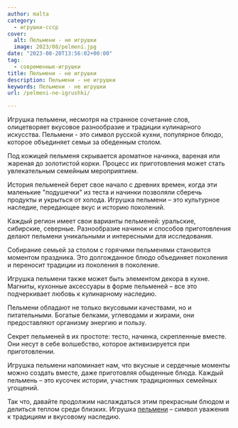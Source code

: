 ```yaml
---
author: malta
category:
  - игрушки-ссср
cover:
  alt: Пельмени - не игрушки
  image: 2023/08/pelmeni.jpg
date: "2023-08-20T13:56:02+00:00"
tag:
  - современные-игрушки
title: Пельмени - не игрушки
description: Пельмени - не игрушки
keywords: Пельмени - не игрушки
url: /pelmeni-ne-igrushki/

---
```

Игрушка пельмени, несмотря на странное сочетание слов, олицетворяет вкусовое разнообразие и традиции кулинарного искусства. Пельмени \- это символ русской кухни, популярное блюдо, которое объединяет семьи за обеденным столом.

Под кожицей пельменя скрывается ароматное начинка, вареная или жареная до золотистой корки. Процесс их приготовления может стать увлекательным семейным мероприятием.

История пельменей берет свое начало с древних времен, когда эти маленькие "подушечки" из теста и начинки позволяли сберечь продукты и укрыться от холода. Игрушка пельмени – это культурное наследие, передающее вкус и историю поколений.

Каждый регион имеет свои варианты пельменей: уральские, сибирские, северные. Разнообразие начинок и способов приготовления делают пельмени уникальными и интересными для исследования.

Собирание семьей за столом с горячими пельменями становится моментом праздника. Это долгожданное блюдо объединяет поколения и переносит традиции из поколения в поколение.

Игрушка пельмени также может быть элементом декора в кухне. Магниты, кухонные аксессуары в форме пельменей – все это подчеркивает любовь к кулинарному наследию.

Пельмени обладают не только вкусовыми качествами, но и питательными. Богатые белками, углеводами и жирами, они предоставляют организму энергию и пользу.

Секрет пельменей в их простоте: тесто, начинка, скрепленные вместе. Они несут в себе волшебство, которое активизируется при приготовлении.

Игрушка пельмени напоминает нам, что вкусные и сердечные моменты можно создать вместе, даже приготовляя обыденные блюда. Каждый пельмень – это кусочек истории, участник традиционных семейных угощений.

Так что, давайте продолжим наслаждаться этим прекрасным блюдом и делиться теплом среди близких. Игрушка [пельмени](https://vk.com/pelmenipektubaevo) – символ уважения к традициям и вкусовому наследию.
